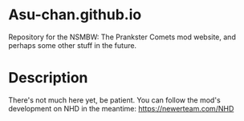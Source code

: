# Asu-chan.github.io
Repository for the NSMBW: The Prankster Comets mod website, and perhaps some other stuff in the future.

# Description
There's not much here yet, be patient.
You can follow the mod's development on NHD in the meantime: https://newerteam.com/NHD
